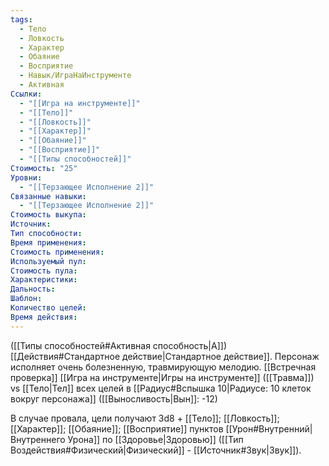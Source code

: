```yaml
---
tags:
  - Тело
  - Ловкость
  - Характер
  - Обаяние
  - Восприятие
  - Навык/ИграНаИнструменте
  - Активная
Ссылки:
  - "[[Игра на инструменте]]"
  - "[[Тело]]"
  - "[[Ловкость]]"
  - "[[Характер]]"
  - "[[Обаяние]]"
  - "[[Восприятие]]"
  - "[[Типы способностей]]"
Стоимость: "25"
Уровни:
  - "[[Терзающее Исполнение 2]]"
Связанные навыки:
  - "[[Терзающее Исполнение 2]]"
Стоимость выкупа:
Источник:
Тип способности:
Время применения:
Стоимость применения:
Используемый пул:
Стоимость пула:
Характеристики:
Дальность:
Шаблон:
Количество целей:
Время действия:
---
```

([[Типы способностей#Активная способность|А]]) [[Действия#Стандартное действие|Стандартное действие]]. Персонаж исполняет очень болезненную, травмирующую мелодию. [[Встречная проверка]] [[Игра на инструменте|Игры на инструменте]] ([[Травма]]) vs [[Тело|Тел]] всех целей в [[Радиус#Вспышка 10|Радиусе: 10 клеток вокруг персонажа]] ([[Выносливость|Вын]]: -12)

В случае провала, цели получают 3d8 + [[Тело]]; [[Ловкость]]; [[Характер]]; [[Обаяние]]; [[Восприятие]] пунктов [[Урон#Внутренний|Внутреннего Урона]] по [[Здоровье|Здоровью]] ([[Тип Воздействия#Физический|Физический]] - [[Источник#Звук|Звук]]).
